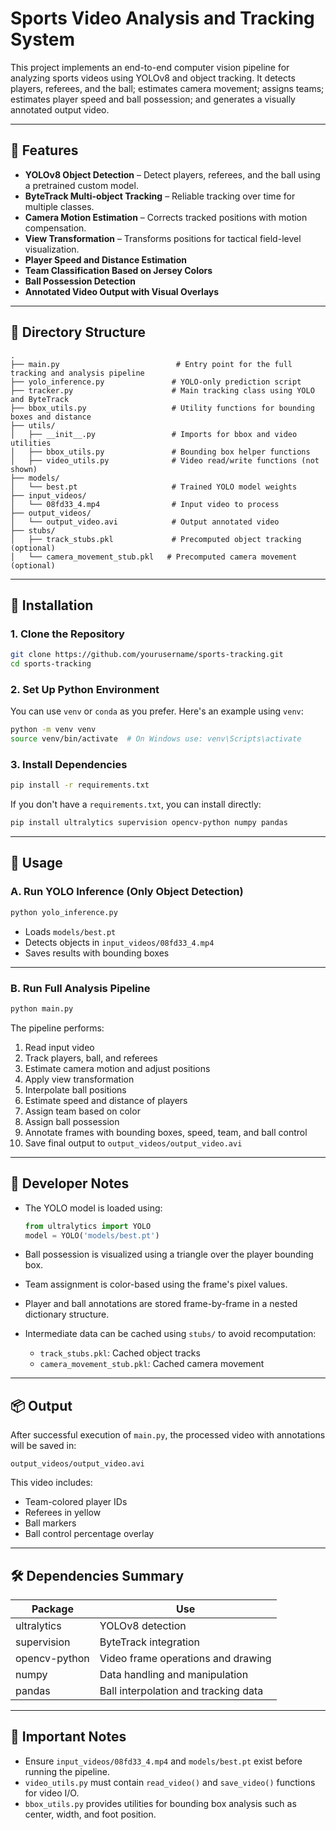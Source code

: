 # Sports Video Analysis and Tracking System

This project implements an end-to-end computer vision pipeline for analyzing sports videos using YOLOv8 and object tracking. It detects players, referees, and the ball; estimates camera movement; assigns teams; estimates player speed and ball possession; and generates a visually annotated output video.

---

## 🧠 Features

- **YOLOv8 Object Detection** – Detect players, referees, and the ball using a pretrained custom model.
- **ByteTrack Multi-object Tracking** – Reliable tracking over time for multiple classes.
- **Camera Motion Estimation** – Corrects tracked positions with motion compensation.
- **View Transformation** – Transforms positions for tactical field-level visualization.
- **Player Speed and Distance Estimation**
- **Team Classification Based on Jersey Colors**
- **Ball Possession Detection**
- **Annotated Video Output with Visual Overlays**

---

## 📂 Directory Structure

```
.
├── main.py                          # Entry point for the full tracking and analysis pipeline
├── yolo_inference.py               # YOLO-only prediction script
├── tracker.py                      # Main tracking class using YOLO and ByteTrack
├── bbox_utils.py                   # Utility functions for bounding boxes and distance
├── utils/
│   ├── __init__.py                 # Imports for bbox and video utilities
│   ├── bbox_utils.py               # Bounding box helper functions
│   ├── video_utils.py              # Video read/write functions (not shown)
├── models/
│   └── best.pt                     # Trained YOLO model weights
├── input_videos/
│   └── 08fd33_4.mp4                # Input video to process
├── output_videos/
│   └── output_video.avi            # Output annotated video
├── stubs/
│   ├── track_stubs.pkl             # Precomputed object tracking (optional)
│   └── camera_movement_stub.pkl   # Precomputed camera movement (optional)
```

---

## 🔧 Installation

### 1. Clone the Repository

```bash
git clone https://github.com/yourusername/sports-tracking.git
cd sports-tracking
```

### 2. Set Up Python Environment

You can use `venv` or `conda` as you prefer. Here's an example using `venv`:

```bash
python -m venv venv
source venv/bin/activate  # On Windows use: venv\Scripts\activate
```

### 3. Install Dependencies

```bash
pip install -r requirements.txt
```

If you don't have a `requirements.txt`, you can install directly:

```bash
pip install ultralytics supervision opencv-python numpy pandas
```

---

## 🚀 Usage

### A. Run YOLO Inference (Only Object Detection)

```bash
python yolo_inference.py
```

- Loads `models/best.pt`
- Detects objects in `input_videos/08fd33_4.mp4`
- Saves results with bounding boxes

---

### B. Run Full Analysis Pipeline

```bash
python main.py
```

The pipeline performs:

1. Read input video
2. Track players, ball, and referees
3. Estimate camera motion and adjust positions
4. Apply view transformation
5. Interpolate ball positions
6. Estimate speed and distance of players
7. Assign team based on color
8. Assign ball possession
9. Annotate frames with bounding boxes, speed, team, and ball control
10. Save final output to `output_videos/output_video.avi`

---

## 🧰 Developer Notes

- The YOLO model is loaded using:  
  ```python
  from ultralytics import YOLO
  model = YOLO('models/best.pt')
  ```

- Ball possession is visualized using a triangle over the player bounding box.

- Team assignment is color-based using the frame's pixel values.

- Player and ball annotations are stored frame-by-frame in a nested dictionary structure.

- Intermediate data can be cached using `stubs/` to avoid recomputation:
  - `track_stubs.pkl`: Cached object tracks
  - `camera_movement_stub.pkl`: Cached camera movement

---

## 📦 Output

After successful execution of `main.py`, the processed video with annotations will be saved in:

```
output_videos/output_video.avi
```

This video includes:

- Team-colored player IDs
- Referees in yellow
- Ball markers
- Ball control percentage overlay

---

## 🛠 Dependencies Summary

| Package         | Use                                     |
|----------------|------------------------------------------|
| ultralytics     | YOLOv8 detection                        |
| supervision     | ByteTrack integration                   |
| opencv-python   | Video frame operations and drawing      |
| numpy           | Data handling and manipulation          |
| pandas          | Ball interpolation and tracking data    |

---

## 📎 Important Notes

- Ensure `input_videos/08fd33_4.mp4` and `models/best.pt` exist before running the pipeline.
- `video_utils.py` must contain `read_video()` and `save_video()` functions for video I/O.
- `bbox_utils.py` provides utilities for bounding box analysis such as center, width, and foot position.

